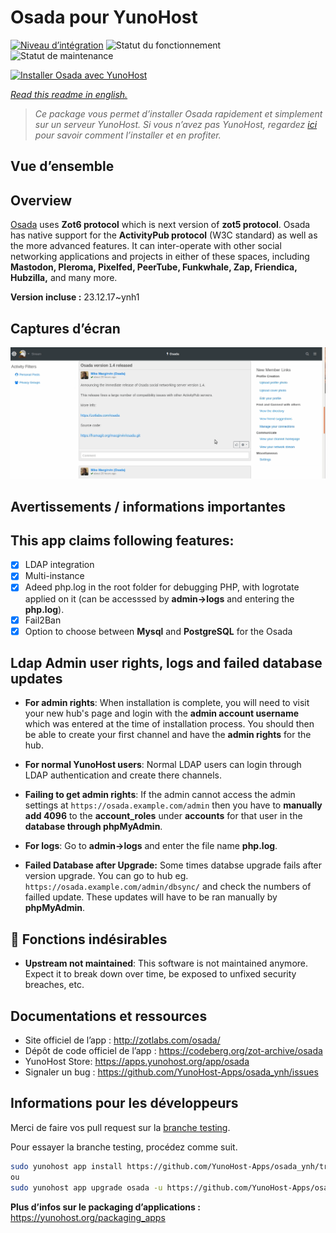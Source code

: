 <!--
N.B.: This README was automatically generated by https://github.com/YunoHost/apps/tree/master/tools/readme_generator
It shall NOT be edited by hand.
-->

# Osada pour YunoHost

[![Niveau d’intégration](https://dash.yunohost.org/integration/osada.svg)](https://dash.yunohost.org/appci/app/osada) ![Statut du fonctionnement](https://ci-apps.yunohost.org/ci/badges/osada.status.svg) ![Statut de maintenance](https://ci-apps.yunohost.org/ci/badges/osada.maintain.svg)

[![Installer Osada avec YunoHost](https://install-app.yunohost.org/install-with-yunohost.svg)](https://install-app.yunohost.org/?app=osada)

*[Read this readme in english.](./README.md)*

> *Ce package vous permet d’installer Osada rapidement et simplement sur un serveur YunoHost.
Si vous n’avez pas YunoHost, regardez [ici](https://yunohost.org/#/install) pour savoir comment l’installer et en profiter.*

## Vue d’ensemble

## Overview
[Osada](http://zotlabs.com/osada/) uses **Zot6 protocol** which is next version of **zot5 protocol**. Osada has native support for the **ActivityPub protocol** (W3C standard) as well as the more advanced features. It can inter-operate with other social networking applications and projects in either of these spaces, including **Mastodon, Pleroma, Pixelfed, PeerTube, Funkwhale, Zap, Friendica, Hubzilla,** and many more.

**Version incluse :** 23.12.17~ynh1

## Captures d’écran

![Capture d’écran de Osada](./doc/screenshots/comment_on_posts.gif)

## Avertissements / informations importantes

## This app claims following features:
- [X] LDAP integration
- [X] Multi-instance
- [X] Adeed php.log in the root folder for debugging PHP, with logrotate applied on it (can be accesssed by **admin->logs** and entering the **php.log**).
- [X] Fail2Ban
- [X] Option to choose between **Mysql** and **PostgreSQL** for the Osada

## Ldap Admin user rights, logs and failed database updates

- **For admin rights**: When installation is complete, you will need to visit your new hub's page and login with the **admin account username** which was entered at the time of installation process. You should then be able to create your first channel and have the **admin rights** for the hub.

- **For normal YunoHost users**: Normal LDAP users can login through LDAP authentication and create there channels.

- **Failing to get admin rights**: If the admin cannot access the admin settings at `https://osada.example.com/admin` then you have to **manually add 4096** to the **account_roles** under **accounts** for that user in the **database through phpMyAdmin**.

- **For logs**: Go to **admin->logs** and enter the file name **php.log**.

- **Failed Database after Upgrade:** Some times databse upgrade fails after version upgrade. You can go to hub eg. `https://osada.example.com/admin/dbsync/` and check the numbers of failled update. These updates will have to be ran manually by **phpMyAdmin**.

## :red_circle: Fonctions indésirables

- **Upstream not maintained**: This software is not maintained anymore. Expect it to break down over time, be exposed to unfixed security breaches, etc.

## Documentations et ressources

* Site officiel de l’app : <http://zotlabs.com/osada/>
* Dépôt de code officiel de l’app : <https://codeberg.org/zot-archive/osada>
* YunoHost Store: <https://apps.yunohost.org/app/osada>
* Signaler un bug : <https://github.com/YunoHost-Apps/osada_ynh/issues>

## Informations pour les développeurs

Merci de faire vos pull request sur la [branche testing](https://github.com/YunoHost-Apps/osada_ynh/tree/testing).

Pour essayer la branche testing, procédez comme suit.

``` bash
sudo yunohost app install https://github.com/YunoHost-Apps/osada_ynh/tree/testing --debug
ou
sudo yunohost app upgrade osada -u https://github.com/YunoHost-Apps/osada_ynh/tree/testing --debug
```

**Plus d’infos sur le packaging d’applications :** <https://yunohost.org/packaging_apps>